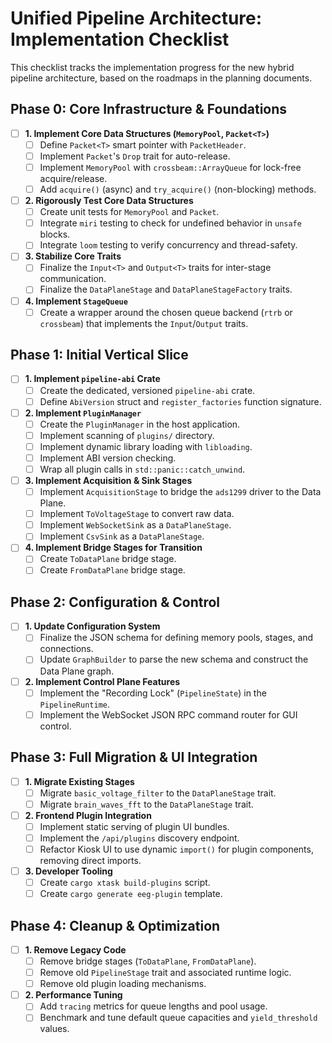 # Unified Pipeline Architecture: Implementation Checklist

This checklist tracks the implementation progress for the new hybrid pipeline architecture, based on the roadmaps in the planning documents.

## Phase 0: Core Infrastructure & Foundations

- [ ] **1. Implement Core Data Structures (`MemoryPool`, `Packet<T>`)**
  - [ ] Define `Packet<T>` smart pointer with `PacketHeader`.
  - [ ] Implement `Packet`'s `Drop` trait for auto-release.
  - [ ] Implement `MemoryPool` with `crossbeam::ArrayQueue` for lock-free acquire/release.
  - [ ] Add `acquire()` (async) and `try_acquire()` (non-blocking) methods.
- [ ] **2. Rigorously Test Core Data Structures**
  - [ ] Create unit tests for `MemoryPool` and `Packet`.
  - [ ] Integrate `miri` testing to check for undefined behavior in `unsafe` blocks.
  - [ ] Integrate `loom` testing to verify concurrency and thread-safety.
- [ ] **3. Stabilize Core Traits**
  - [ ] Finalize the `Input<T>` and `Output<T>` traits for inter-stage communication.
  - [ ] Finalize the `DataPlaneStage` and `DataPlaneStageFactory` traits.
- [ ] **4. Implement `StageQueue`**
  - [ ] Create a wrapper around the chosen queue backend (`rtrb` or `crossbeam`) that implements the `Input`/`Output` traits.

## Phase 1: Initial Vertical Slice

- [ ] **1. Implement `pipeline-abi` Crate**
  - [ ] Create the dedicated, versioned `pipeline-abi` crate.
  - [ ] Define `AbiVersion` struct and `register_factories` function signature.
- [ ] **2. Implement `PluginManager`**
  - [ ] Create the `PluginManager` in the host application.
  - [ ] Implement scanning of `plugins/` directory.
  - [ ] Implement dynamic library loading with `libloading`.
  - [ ] Implement ABI version checking.
  - [ ] Wrap all plugin calls in `std::panic::catch_unwind`.
- [ ] **3. Implement Acquisition & Sink Stages**
  - [ ] Implement `AcquisitionStage` to bridge the `ads1299` driver to the Data Plane.
  - [ ] Implement `ToVoltageStage` to convert raw data.
  - [ ] Implement `WebSocketSink` as a `DataPlaneStage`.
  - [ ] Implement `CsvSink` as a `DataPlaneStage`.
- [ ] **4. Implement Bridge Stages for Transition**
  - [ ] Create `ToDataPlane` bridge stage.
  - [ ] Create `FromDataPlane` bridge stage.

## Phase 2: Configuration & Control

- [ ] **1. Update Configuration System**
  - [ ] Finalize the JSON schema for defining memory pools, stages, and connections.
  - [ ] Update `GraphBuilder` to parse the new schema and construct the Data Plane graph.
- [ ] **2. Implement Control Plane Features**
  - [ ] Implement the "Recording Lock" (`PipelineState`) in the `PipelineRuntime`.
  - [ ] Implement the WebSocket JSON RPC command router for GUI control.

## Phase 3: Full Migration & UI Integration

- [ ] **1. Migrate Existing Stages**
  - [ ] Migrate `basic_voltage_filter` to the `DataPlaneStage` trait.
  - [ ] Migrate `brain_waves_fft` to the `DataPlaneStage` trait.
- [ ] **2. Frontend Plugin Integration**
  - [ ] Implement static serving of plugin UI bundles.
  - [ ] Implement the `/api/plugins` discovery endpoint.
  - [ ] Refactor Kiosk UI to use dynamic `import()` for plugin components, removing direct imports.
- [ ] **3. Developer Tooling**
  - [ ] Create `cargo xtask build-plugins` script.
  - [ ] Create `cargo generate eeg-plugin` template.

## Phase 4: Cleanup & Optimization

- [ ] **1. Remove Legacy Code**
  - [ ] Remove bridge stages (`ToDataPlane`, `FromDataPlane`).
  - [ ] Remove old `PipelineStage` trait and associated runtime logic.
  - [ ] Remove old plugin loading mechanisms.
- [ ] **2. Performance Tuning**
  - [ ] Add `tracing` metrics for queue lengths and pool usage.
  - [ ] Benchmark and tune default queue capacities and `yield_threshold` values.